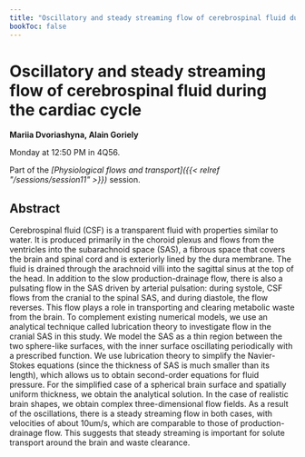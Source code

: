 ```yaml
---
title: "Oscillatory and steady streaming flow of cerebrospinal fluid during the cardiac cycle"
bookToc: false
---
```


# Oscillatory and steady streaming flow of cerebrospinal fluid during the cardiac cycle

**Mariia Dvoriashyna, Alain Goriely**

Monday at 12:50 PM in 4Q56.

Part of the *[Physiological flows and transport]({{< relref "/sessions/session11" >}})* session.

## Abstract

Cerebrospinal fluid (CSF) is a transparent fluid with properties similar to water. It is produced primarily in the choroid plexus and flows from the ventricles into the subarachnoid space (SAS), a fibrous space that covers the brain and spinal cord and is exteriorly lined by the dura membrane. The fluid is drained through the arachnoid villi into the sagittal sinus at the top of the head. In addition to the slow production-drainage flow, there is also a pulsating flow in the SAS driven by arterial pulsation: during systole, CSF flows from the cranial to the spinal SAS, and during diastole, the flow reverses. This flow plays a role in transporting and clearing metabolic waste from the brain. To complement existing numerical models, we use an analytical technique called lubrication theory to investigate flow in the cranial SAS in this study.
We model the SAS as a thin region between the two sphere-like surfaces, with the inner surface oscillating periodically with a prescribed function. We use lubrication theory to simplify the Navier-Stokes equations (since the thickness of SAS is much smaller than its length), which allows us to obtain second-order equations for fluid pressure. For the simplified case of a spherical brain surface and spatially uniform thickness, we obtain the analytical solution. In the case of realistic brain shapes, we obtain complex three-dimensional flow fields. As a result of the oscillations, there is a steady streaming flow in both cases, with velocities of about 10um/s, which are comparable to those of production-drainage flow. This suggests that steady streaming is important for solute transport around the brain and waste clearance.



